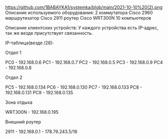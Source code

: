 https://github.com/1BABAYKA1/systemka/blob/main/2021-10-10%20(2).png
Описание используемого оборудования:
2 коммутатора Cisco 2960
маршрутизатор Cisco 2911
роутер Cisco WRT300N
10 компьютеров


Описание клиентских устройств:
	У каждого устройства есть IP-адрес, так же везде присутствует связанность.


IP-таблица(везде /26):

Отдел 1

PC0 - 192.168.0.6
PC1 - 192.168.0.7
PC2 - 192.168.0.5
PC3 - 192.168.0.9
PC4 - 192.168.0.8

Отдел 2

PC5 - 192.168.0.134
PC6 - 192.168.0.130
PC7 - 192.168.0.133
PC8 - 192.168.0.131
PC9 - 192.168.0.135

Зона отдыха

WRT300N - 192.168.0.195

Внешний роутер

2911 - 192.168.0.1
     - 178.76.243.5/16

